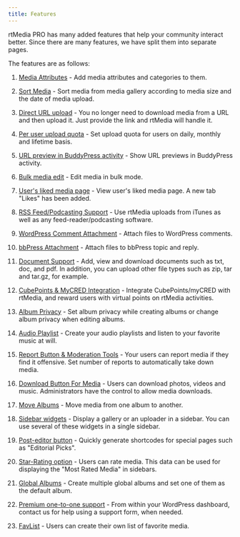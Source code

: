 ```yaml
---
title: Features
---
```


rtMedia PRO has many added features that help your community interact better. Since there are many features, we have split them into separate pages.

The features are as follows:

	
  1. [Media Attributes](/rtmedia/addons/rtmedia-pro/features/media-attributes/) - Add media attributes and categories to them.

	
  2. [Sort Media](/rtmedia/addons/rtmedia-pro/features/sort-media/) - Sort media from media gallery according to media size and the date of media upload.

	
  3. [Direct URL upload](/rtmedia/addons/rtmedia-pro/features/direct-url-upload/) - You no longer need to download media from a URL and then upload it. Just provide the link and rtMedia will handle it.

	
  4. [Per user upload quota](/rtmedia/addons/rtmedia-pro/features/per-user-upload-quota/) - Set upload quota for users on daily, monthly and lifetime basis.

	
  5. [URL preview in BuddyPress activity](/rtmedia/addons/rtmedia-pro/features/url-preview-buddypress-activity/) - Show URL previews in BuddyPress activity.

	
  6. [Bulk media edit](/rtmedia/addons/rtmedia-pro/features/bulk-media-edit/) - Edit media in bulk mode.

	
  7. [User's liked media page](/rtmedia/addons/rtmedia-pro/features/users-liked-media-page/) - View user's liked media page. A new tab "Likes" has been added.

	
  8. [RSS Feed/Podcasting Support](/rtmedia/addons/rtmedia-pro/features/rss-feedpodcasting-support/) - Use rtMedia uploads from iTunes as well as any feed-reader/podcasting software.

	
  9. [WordPress Comment Attachment](/rtmedia/addons/rtmedia-pro/features/wordpress-comment-attachment) - Attach files to WordPress comments.

	
  10. [bbPress Attachment](/rtmedia/addons/rtmedia-pro/features/bbpress-attachment/) - Attach files to bbPress topic and reply.

	
  11. [Document Support](/rtmedia/addons/rtmedia-pro/features/document-support) - Add, view and download documents such as txt, doc, and pdf. In addition, you can upload other file types such as zip, tar and tar.gz, for example.

	
  12. [CubePoints & MyCRED Integration](/rtmedia/addons/rtmedia-pro/features/cubepoints-mycred-integration) - Integrate CubePoints/myCRED with rtMedia, and reward users with virtual points on rtMedia activities.

	
  13. [Album Privacy](/rtmedia/addons/rtmedia-pro/features/album-privacy) - Set album privacy while creating albums or change album privacy when editing albums.

	
  14. [Audio Playlist](/rtmedia/addons/rtmedia-pro/features/playlists-audio/) - Create your audio playlists and listen to your favorite music at will.

	
  15. [Report Button & Moderation Tools](/rtmedia/addons/rtmedia-pro/features/report-button-moderation-tools) - Your users can report media if they find it offensive. Set number of reports to automatically take down media.

	
  16. [Download Button For Media](/rtmedia/addons/rtmedia-pro/features/download-button-media/) - Users can download photos, videos and music. Administrators have the control to allow media downloads.
  
  17. [Move Albums](/rtmedia/addons/rtmedia-pro/features/move-media-albums) - Move media from one album to another.

	
  18. [Sidebar widgets](/rtmedia/addons/rtmedia-pro/features/sidebar-widgets) - Display a gallery or an uploader in a sidebar. You can use several of these widgets in a single sidebar.

	
  19. [Post-editor button](/rtmedia/addons/rtmedia-pro/features/post-editor-button) - Quickly generate shortcodes for special pages such as "Editorial Picks".

	
  20. [Star-Rating option](/rtmedia/addons/rtmedia-pro/features/star-ratings/) - Users can rate media. This data can be used for displaying the "Most Rated Media" in sidebars.

	
  21. [Global Albums](/rtmedia/addons/rtmedia-pro/features/global-albums) - Create multiple global albums and set one of them as the default album.

	
  22. [Premium one-to-one support](/rtmedia/addons/rtmedia-pro/features/premium-one-one-support) - From within your WordPress dashboard, contact us for help using a support form, when needed.

        
  23. [FavList](/rtmedia/addons/rtmedia-pro/features/favlist) - Users can create their own list of favorite media.



